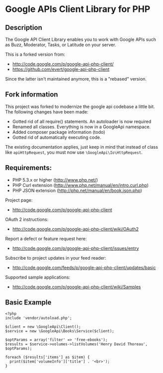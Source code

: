Google APIs Client Library for PHP
=====================================

## Description
The Google API Client Library enables you to work with Google APIs such as Buzz, Moderator, Tasks, or Latitude on your server.

This is a forked version from:
* http://code.google.com/p/google-api-php-client/
* https://github.com/evert/google-api-php-client

Since the latter isn't maintained anymore, this is a "rebased" version.

## Fork information

This project was forked to modernize the google api codebase a little bit.
The following changes have been made:

* Gotted rid of all require() statements. An autoloader is now required
* Renamed all classes. Everything is now in a GoogleApi namespace.
* Added composer package information (todo)
* Gotted rid of automatically executing code.

The existing documentation applies, just keep in mind that instead of class
like `apiHttpRequest`, you must now use `\GoogleApi\Io\HttpRequest`.

## Requirements:

* PHP 5.3.x or higher (http://www.php.net/)
* PHP Curl extension (http://www.php.net/manual/en/intro.curl.php)
* PHP JSON extension (http://php.net/manual/en/book.json.php)

Project page:

* http://code.google.com/p/google-api-php-client

OAuth 2 instructions:

* http://code.google.com/p/google-api-php-client/wiki/OAuth2

Report a defect or feature request here:

* http://code.google.com/p/google-api-php-client/issues/entry

Subscribe to project updates in your feed reader:

* http://code.google.com/feeds/p/google-api-php-client/updates/basic

Supported sample applications:
* http://code.google.com/p/google-api-php-client/wiki/Samples

## Basic Example

```
<?php
include 'vendor/autoload.php';

$client = new \GoogleApi\Client();
$service = new \GoogleApi\Books\Service($client);

$optParams = array('filter' => 'free-ebooks');
$results = $service->volumes->listVolumes('Henry David Thoreau', $optParams);

foreach ($results['items'] as $item) {
  print($item['volumeInfo']['title'] . '<br>');
}
```

